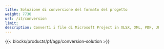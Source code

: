 ```yaml
---
title: Soluzione di conversione del formato del progetto 
weight: 7730
url: /it/conversion
limit: 
description: Converti i file di Microsoft Project in XLSX, XML, PDF, JPEG, PNG, BMP, TIFF, SVG, TXT e HTML
---
```


{{< blocks/products/pf/agp/conversion-solution >}} 